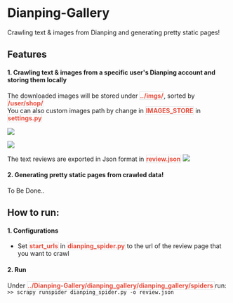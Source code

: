 # Dianping-Gallery
Crawling text & images from Dianping and generating pretty static pages!

## Features

#### 1. Crawling text & images from a specific user's Dianping account and storing them locally
The downloaded images will be stored under <span class="hl">../imgs/</span>, sorted by  <span class="hl">/user/shop/</span>  
You can also custom images path by change in <span class="hl"> IMAGES_STORE</span> in <span class="hl">settings.py</span>

![][folders]

![][images]  

The text reviews are exported in Json format in <span class="hl">review.json</span>
![][review]
#### 2. Generating pretty static pages from crawled data!
To Be Done..

## How to run:
#### 1. Configurations
* Set <span class="hl">start\_urls</span> in <span class="hl">dianping\_spider.py</span>
to the url of the review page that you want to crawl
#### 2. Run

Under <span class="hl">../Dianping-Gallery/dianping\_gallery/dianping\_gallery/spiders </span> run:   
`>> scrapy runspider dianping_spider.py -o review.json`



[folders]: ./preview/folders.png
[images]: ./preview/images.png
[review]: ./preview/review.png

<style>
.hl {
color:#E74C3C;
border:solid 1px #e1e4e5;
font-weight: bold;
}
</style>

